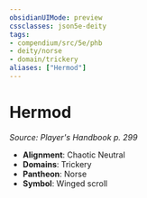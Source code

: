 ```yaml
---
obsidianUIMode: preview
cssclasses: json5e-deity
tags:
- compendium/src/5e/phb
- deity/norse
- domain/trickery
aliases: ["Hermod"]
---
```

# Hermod
*Source: Player's Handbook p. 299* 

- **Alignment**: Chaotic Neutral
- **Domains**: Trickery
- **Pantheon**: Norse
- **Symbol**: Winged scroll